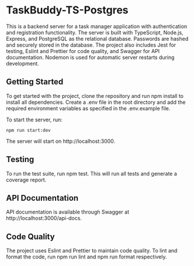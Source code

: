 # TaskBuddy-TS-Postgres

This is a backend server for a task manager application with authentication and registration functionality. The server is built with TypeScript, Node.js, Express, and PostgreSQL as the relational database. Passwords are hashed and securely stored in the database. The project also includes Jest for testing, Eslint and Prettier for code quality, and Swagger for API documentation. Nodemon is used for automatic server restarts during development.

## Getting Started

To get started with the project, clone the repository and run npm install to install all dependencies. Create a .env file in the root directory and add the required environment variables as specified in the .env.example file.

To start the server, run:

```
npm run start:dev
```

The server will start on http://localhost:3000.

## Testing

To run the test suite, run npm test. This will run all tests and generate a coverage report.

## API Documentation

API documentation is available through Swagger at http://localhost:3000/api-docs.

## Code Quality

The project uses Eslint and Prettier to maintain code quality. To lint and format the code, run npm run lint and npm run format respectively.
